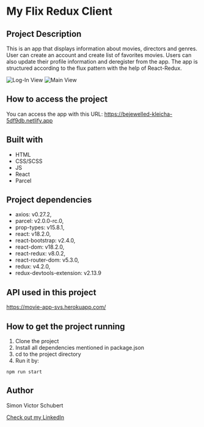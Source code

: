# My Flix Redux Client

## Project Description
This is an app that displays information about movies, directors and genres. User can create an account and create list of favorites movies. Users can also update their profile information and  deregister from the app.
The app is structured according to the flux pattern with the help of React-Redux.

![Log-In View](https://user-images.githubusercontent.com/104713327/209662746-815bbf7e-8fac-4b52-8b3a-902a81fb230a.png)
![Main View](https://user-images.githubusercontent.com/104713327/209662924-cf6e2137-55eb-41bd-bb99-437bddf6b869.png)

## How to access the project
You can access the app with this URL: https://bejewelled-kleicha-5df9db.netlify.app

## Built with
- HTML
- CSS/SCSS
- JS
- React
- Parcel

## Project dependencies
- axios: v0.27.2,
- parcel: v2.0.0-rc.0,
- prop-types: v15.8.1,
- react: v18.2.0,
- react-bootstrap: v2.4.0,
- react-dom: v18.2.0,
- react-redux: v8.0.2,
- react-router-dom: v5.3.0,
- redux: v4.2.0,
- redux-devtools-extension: v2.13.9

## API used in this project
https://movie-app-svs.herokuapp.com/

## How to get the project running

1. Clone the project
2. Install all dependencies mentioned in package.json
3. cd to the project directory
4. Run it by:

```
npm run start
```

## Author

Simon Victor Schubert

[Check out my LinkedIn](https://www.linkedin.com/in/simon-schubert/)
